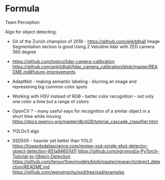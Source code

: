 # Formula
Team Perception

Algo for object detecting:

- Git of the Zurich champion of 2018 - 
https://github.com/ankitdhall
Image Segmentation section is good
Using 2 Velodine lidar with ZED camera 360 degree 

- https://github.com/topics/lidar-camera-calibration
https://github.com/ankitdhall/lidar_camera_calibration/blob/master/README.md#future-improvements

- AdaptNet - making semantic labeling - blurring an image and represening big common color spots
- Working with HSV instead of RGB - better color recognition - not only one color a time but a range of colors
- OpenCV ? - many useful eays for recognition of a similar object in a short time while moving
https://docs.opencv.org/master/db/d28/tutorial_cascade_classifier.html

- YOLOv3 algo
- SSD500 - heavier yet better than YOLO
https://towardsdatascience.com/review-ssd-single-shot-detector-object-detection-851a94607d11
https://github.com/sgrvinod/a-PyTorch-Tutorial-to-Object-Detection
https://github.com/tensorflow/models/blob/master/research/object_detection/README.md
https://github.com/wenqingchu/ssd/tree/ssd/examples


